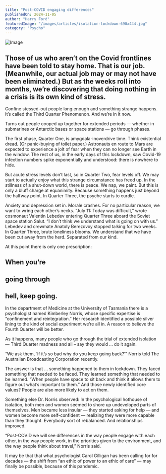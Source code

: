 ```yaml
---
title: "Post-COVID engaging differences"
publishedOn: 2024-11-05
author: "Harry Ford"
featuredImage: "/images/articles/isolation-lockdown-690x444.jpg"
category: "Psycho"
---
```


![Image](/images/articles/isolation-lockdown-690x444.jpg)
## Those of us who aren’t on the Covid frontlines have been told to stay home. That is our job. (Meanwhile, our actual job may or may not have been eliminated.) But as the weeks roll into months, we’re discovering that doing nothing in a crisis is its own kind of stress.
Confine stessed-out people long enough and something strange happens. It’s called the Third Quarter Phenomenon. And we’re in it now.

Turns out people cooped up together for extended periods — whether in submarines or Antarctic bases or space stations — go through phases.

The first phase, Quarter One, is amygdala-inoverdrive time. Think existential dread. (Or panic-buying of toilet paper.) Astronauts en route to Mars are expected to experience a jolt of fear when they can no longer see Earth in the window. The rest of us, in the early days of this lockdown, saw Covid-19 infection numbers spike exponentially and understood: there is nowhere to hide.

But acute stress levels don’t last, so in Quarter Two, fear levels off. We may start to actually enjoy what this strange circumstance has freed up. In the stillness of a shut-down world, there is peace. We nap, we paint. But this is only a bluff charge at equanimity. Because something happens just beyond the halfway point. In Quarter Three, the psyche starts to curdle.

Anxiety and depression set in. Morale crashes. For no particular reason, we want to wring each other’s necks. “July 11: Today was difficult,” wrote cosmonaut Valentin Lebedev entering Quarter Three aboard the Soviet space station Salut. “I don’t think we understand what is going on with us.” Lebedev and crewmate Anatoly Berezovoy stopped talking for two weeks. In Quarter Three, brute loneliness blooms. We understand that we have been cut away from the herd. Separated from our kind.

At this point there is only one prescription:

## When you’re 

## going through

## hell, keep going.

In the department of Medicine at the University of Tasmania there is a psychologist named Kimberley Norris, whose specific expertise is “confinement and reintegration.” Her research identified a possible silver lining to the kind of social experiment we’re all in. A reason to believe the Fourth Quarter will be better.

As it happens, many people who go through the trial of extended isolation — Third Quarter madness and all – say they would … do it again.

“We ask them, ‘If it’s so bad why do you keep going back?’” Norris told The Australian Broadcasting Corporation recently.

The answer is that … something happened to them in lockdown. They faced something that needed to be faced. They learned something that needed to be learned. “When people have space to sit back and think it allows them to figure out what’s important to them.” And those newly identified core values? People are also more likely to act on them.

Something else Dr. Norris observed: In the psychological hothouse of isolation, both men and women seemed to shore up undeveloped parts of themselves. Men became less insular — they started asking for help — and women become more self-confident — realizing they were more capable than they thought. Everybody sort of rebalanced. And relationships improved.

“Post-COVID we will see differences in the way people engage with each other, in the way people work, in the priorities given to the environment, and the way people think about travel,” Norris said.

It may be that that what psychologist Carol Gilligan has been calling for for decades — the shift from “an ethic of power to an ethic of care” — may finally be possible, because of this pandemic.

‍
